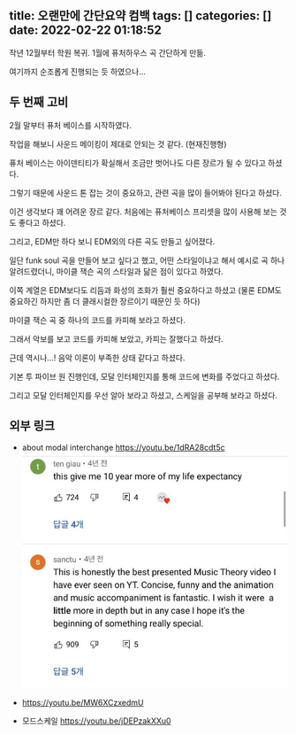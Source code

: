 title: 오랜만에 간단요약 컴백
tags: []
categories: []
date: 2022-02-22 01:18:52
---
작년 12월부터 학원 복귀. 1월에 퓨처하우스 곡 간단하게 만듦.

여기까지 순조롭게 진행되는 듯 하였으나...

## 두 번째 고비

2월 말부터 퓨처 베이스를 시작하였다.

작업을 해보니 사운드 메이킹이 제대로 안되는 것 같다. (현재진행형)

퓨처 베이스는 아이덴티티가 확실해서 조금만 벗어나도 다른 장르가 될 수 있다고 하셨다.

그렇기 때문에 사운드 톤 잡는 것이 중요하고, 관련 곡을 많이 들어봐야 된다고 하셨다.

이건 생각보다 꽤 어려운 장르 같다. 처음에는 퓨처베이스 프리셋을 많이 사용해 보는 것도 좋다고 하셨다.

그리고, EDM만 하다 보니 EDM외의 다른 곡도 만들고 싶어졌다.

일단 funk soul 곡을 만들어 보고 싶다고 했고, 어떤 스타일이냐고 해서 예시로 곡 하나 알려드렸더니, 마이클 잭슨 곡의 스타일과 닮은 점이 있다고 하였다.

이쪽 계열은 EDM보다도 리듬과 화성의 조화가 훨씬 중요하다고 하셨고 (물론 EDM도 중요하긴 하지만 좀 더 클래시컬한 장르이기 때문인 듯 하다)

마이클 잭슨 곡 중 하나의 코드를 카피해 보라고 하셨다.

그래서 악보를 보고 코드를 카피해 보았고, 카피는 잘했다고 하셨다.

근데 역시나...! 음악 이론이 부족한 상태 같다고 하셨다.

기본 투 파이브 원 진행인데, 모달 인터체인지를 통해 코드에 변화를 주었다고 하셨다.

그리고 모달 인터체인지를 우선 알아 보라고 하셨고, 스케일을 공부해 보라고 하셨다.

## 외부 링크

* about modal interchange https://youtu.be/1dRA28cdt5c
  ![GHe4j4mw9jFVDx6P.jpeg](/files/2022/02/note-2022-0001/GHe4j4mw9jFVDx6P.jpeg)

* https://youtu.be/MW6XCzxedmU

* 모드스케일 https://youtu.be/jDEPzakXXu0